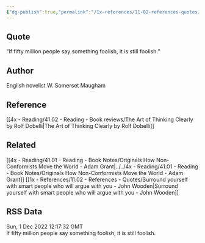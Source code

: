 ```yaml
---
{"dg-publish":true,"permalink":"/1x-references/11-02-references-quotes/if-fifty-million-people-say-something-foolish-it-is-still-foolish-somerset-maugham/"}
---
```



## Quote
“If fifty million people say something foolish, it is still foolish.”

## Author
English novelist W. Somerset Maugham

## Reference
[[4x - Reading/41.02 - Reading - Book reviews/The Art of Thinking Clearly by Rolf Dobelli\|The Art of Thinking Clearly by Rolf Dobelli]]

## Related
[[4x - Reading/41.01 - Reading - Book Notes/Originals How Non-Conformists Move the World - Adam Grant\|../../4x - Reading/41.01 - Reading - Book Notes/Originals How Non-Conformists Move the World - Adam Grant]]
[[1x - References/11.02 - References - Quotes/Surround yourself with smart people who will argue with you - John Wooden\|Surround yourself with smart people who will argue with you - John Wooden]]

## RSS Data
<div class='date'>Sun, 1 Dec 2022 12:17:32 GMT</div>
<div class='description'>If fifty million people say something foolish, it is still foolish.</div>
